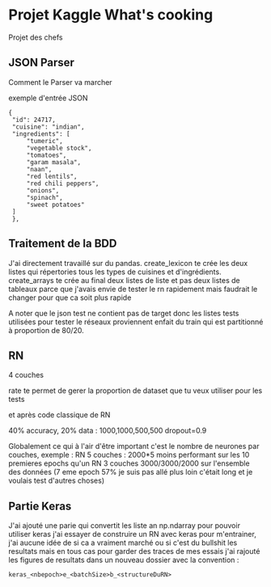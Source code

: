﻿# Projet Kaggle What's cooking

Projet des chefs

## JSON Parser

Comment le Parser va marcher 

exemple d'entrée JSON

```
{
 "id": 24717,
 "cuisine": "indian",
 "ingredients": [
     "tumeric",
     "vegetable stock",
     "tomatoes",
     "garam masala",
     "naan",
     "red lentils",
     "red chili peppers",
     "onions",
     "spinach",
     "sweet potatoes"
 ]
 },
```

## Traitement de la BDD

J'ai directement travaillé sur du pandas.
create_lexicon te crée les deux listes qui répertories tous les types de cuisines et d'ingrédients.
create_arrays te crée au final deux listes de liste et pas deux listes de tableaux parce que
j'avais envie de tester le rn rapidement mais faudrait le changer pour que ca soit plus rapide

A noter que le json test ne contient pas de target donc les listes tests utilisées pour tester
le réseaux proviennent enfait du train qui est partitionné à proportion de 80/20.

## RN

4 couches

rate te permet de gerer la proportion de dataset que tu veux utiliser pour les tests

et après code classique de RN

40% accuracy, 20% data : 1000,1000,500,500 dropout=0.9

Globalement ce qui à l'air d'être important c'est le nombre de neurones par couches, exemple :
RN 5 couches : 2000*5 moins performant sur les 10 premieres epochs qu'un RN 3 couches
3000/3000/2000 sur l'ensemble des données (7 eme epoch 57% je suis pas allé plus loin c'était long et je
voulais test d'autres choses)

## Partie Keras

J'ai ajouté une parie qui convertit les liste an np.ndarray pour pouvoir utiliser keras
j'ai essayer de construire un RN avec keras pour m'entrainer, j'ai aucune idée de si ca a vraiment marché ou si c'est du bullshit les resultats mais en tous cas pour garder des traces de mes essais
j'ai rajouté les figures de resultats dans un nouveau dossier avec la convention :
```
keras_<nbepoch>e_<batchSize>b_<structureDuRN>
```
